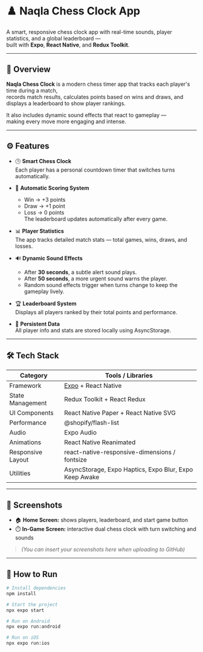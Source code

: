 # ♟️ Naqla Chess Clock App

A smart, responsive chess clock app with real-time sounds, player statistics, and a global leaderboard —  
built with **Expo**, **React Native**, and **Redux Toolkit**.

---

## 🧩 Overview

**Naqla Chess Clock** is a modern chess timer app that tracks each player's time during a match,  
records match results, calculates points based on wins and draws, and displays a leaderboard to show player rankings.

It also includes dynamic sound effects that react to gameplay —  
making every move more engaging and intense.

---

## ⚙️ Features

- 🕒 **Smart Chess Clock**  
  Each player has a personal countdown timer that switches turns automatically.

- 🧠 **Automatic Scoring System**  
  - Win → +3 points  
  - Draw → +1 point  
  - Loss → 0 points  
  The leaderboard updates automatically after every game.

- 📊 **Player Statistics**  
  The app tracks detailed match stats — total games, wins, draws, and losses.

- 🔊 **Dynamic Sound Effects**  
  - After **30 seconds**, a subtle alert sound plays.  
  - After **50 seconds**, a more urgent sound warns the player.  
  - Random sound effects trigger when turns change to keep the gameplay lively.

- 🏆 **Leaderboard System**  
  Displays all players ranked by their total points and performance.

- 💾 **Persistent Data**  
  All player info and stats are stored locally using AsyncStorage.

---

## 🛠️ Tech Stack

| Category | Tools / Libraries |
|-----------|------------------|
| Framework | [Expo](https://expo.dev/) + React Native |
| State Management | Redux Toolkit + React Redux |
| UI Components | React Native Paper + React Native SVG |
| Performance | @shopify/flash-list |
| Audio | Expo Audio |
| Animations | React Native Reanimated |
| Responsive Layout | react-native-responsive-dimensions / fontsize |
| Utilities | AsyncStorage, Expo Haptics, Expo Blur, Expo Keep Awake |

---

## 📸 Screenshots

- 🏠 **Home Screen:** shows players, leaderboard, and start game button  
- ⏱️ **In-Game Screen:** interactive dual chess clock with turn switching and sounds  

> _(You can insert your screenshots here when uploading to GitHub)_

---

## 🚀 How to Run

```bash
# Install dependencies
npm install

# Start the project
npx expo start

# Run on Android
npx expo run:android

# Run on iOS
npx expo run:ios
